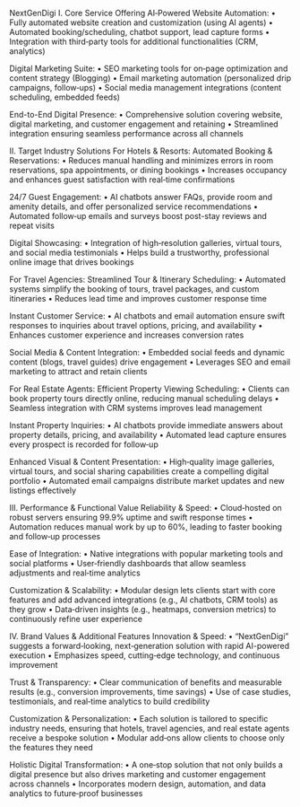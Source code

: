 NextGenDigi 
I. Core Service Offering
AI‑Powered Website Automation:
 • Fully automated website creation and customization (using AI agents)
 • Automated booking/scheduling, chatbot support, lead capture forms
 • Integration with third‑party tools for additional functionalities (CRM, analytics)


Digital Marketing Suite:
 • SEO marketing tools for on‑page optimization and content strategy (Blogging)
 • Email marketing automation (personalized drip campaigns, follow‑ups)
 • Social media management integrations (content scheduling, embedded feeds)


End-to-End Digital Presence:
 • Comprehensive solution covering website, digital marketing, and customer engagement and retaining
 • Streamlined integration ensuring seamless performance across all channels



II. Target Industry Solutions
For Hotels & Resorts:
Automated Booking & Reservations:
 • Reduces manual handling and minimizes errors in room reservations, spa appointments, or dining bookings
 • Increases occupancy and enhances guest satisfaction with real‑time confirmations


24/7 Guest Engagement:
 • AI chatbots answer FAQs, provide room and amenity details, and offer personalized service recommendations
 • Automated follow‑up emails and surveys boost post-stay reviews and repeat visits


Digital Showcasing:
 • Integration of high‑resolution galleries, virtual tours, and social media testimonials
 • Helps build a trustworthy, professional online image that drives bookings


For Travel Agencies:
Streamlined Tour & Itinerary Scheduling:
 • Automated systems simplify the booking of tours, travel packages, and custom itineraries
 • Reduces lead time and improves customer response time


Instant Customer Service:
 • AI chatbots and email automation ensure swift responses to inquiries about travel options, pricing, and availability
 • Enhances customer experience and increases conversion rates


Social Media & Content Integration:
 • Embedded social feeds and dynamic content (blogs, travel guides) drive engagement
 • Leverages SEO and email marketing to attract and retain clients


For Real Estate Agents:
Efficient Property Viewing Scheduling:
 • Clients can book property tours directly online, reducing manual scheduling delays
 • Seamless integration with CRM systems improves lead management


Instant Property Inquiries:
 • AI chatbots provide immediate answers about property details, pricing, and availability
 • Automated lead capture ensures every prospect is recorded for follow‑up


Enhanced Visual & Content Presentation:
 • High‑quality image galleries, virtual tours, and social sharing capabilities create a compelling digital portfolio
 • Automated email campaigns distribute market updates and new listings effectively



III. Performance & Functional Value
Reliability & Speed:
 • Cloud‑hosted on robust servers ensuring 99.9% uptime and swift response times
 • Automation reduces manual work by up to 60%, leading to faster booking and follow‑up processes


Ease of Integration:
 • Native integrations with popular marketing tools and social platforms
 • User‑friendly dashboards that allow seamless adjustments and real‑time analytics


Customization & Scalability:
 • Modular design lets clients start with core features and add advanced integrations (e.g., AI chatbots, CRM tools) as they grow
 • Data‑driven insights (e.g., heatmaps, conversion metrics) to continuously refine user experience



IV. Brand Values & Additional Features
Innovation & Speed:
 • “NextGenDigi” suggests a forward‑looking, next‑generation solution with rapid AI-powered execution • Emphasizes speed, cutting‑edge technology, and continuous improvement


Trust & Transparency:
 • Clear communication of benefits and measurable results (e.g., conversion improvements, time savings)
 • Use of case studies, testimonials, and real‑time analytics to build credibility


Customization & Personalization:
 • Each solution is tailored to specific industry needs, ensuring that hotels, travel agencies, and real estate agents receive a bespoke solution
 • Modular add‑ons allow clients to choose only the features they need


Holistic Digital Transformation:
 • A one‑stop solution that not only builds a digital presence but also drives marketing and customer engagement across channels
 • Incorporates modern design, automation, and data analytics to future‑proof businesses

